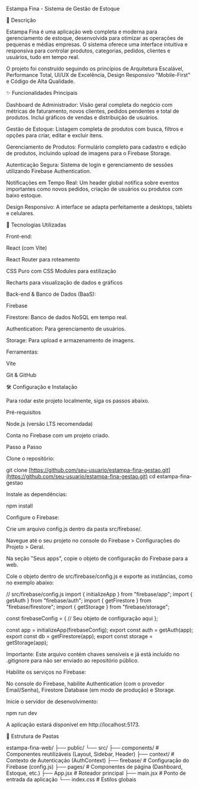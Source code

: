 Estampa Fina - Sistema de Gestão de Estoque

📄 Descrição

Estampa Fina é uma aplicação web completa e moderna para gerenciamento de estoque, desenvolvida para otimizar as operações de pequenas e médias empresas. O sistema oferece uma interface intuitiva e responsiva para controlar produtos, categorias, pedidos, clientes e usuários, tudo em tempo real.

O projeto foi construído seguindo os princípios de Arquitetura Escalável, Performance Total, UI/UX de Excelência, Design Responsivo "Mobile-First" e Código de Alta Qualidade.

✨ Funcionalidades Principais

Dashboard de Administrador: Visão geral completa do negócio com métricas de faturamento, novos clientes, pedidos pendentes e total de produtos. Inclui gráficos de vendas e distribuição de usuários.

Gestão de Estoque: Listagem completa de produtos com busca, filtros e opções para criar, editar e excluir itens.

Gerenciamento de Produtos: Formulário completo para cadastro e edição de produtos, incluindo upload de imagens para o Firebase Storage.

Autenticação Segura: Sistema de login e gerenciamento de sessões utilizando Firebase Authentication.

Notificações em Tempo Real: Um header global notifica sobre eventos importantes como novos pedidos, criação de usuários ou produtos com baixo estoque.

Design Responsivo: A interface se adapta perfeitamente a desktops, tablets e celulares.

🚀 Tecnologias Utilizadas

Front-end:

React (com Vite)

React Router para roteamento

CSS Puro com CSS Modules para estilização

Recharts para visualização de dados e gráficos

Back-end & Banco de Dados (BaaS):

Firebase

Firestore: Banco de dados NoSQL em tempo real.

Authentication: Para gerenciamento de usuários.

Storage: Para upload e armazenamento de imagens.

Ferramentas:

Vite

Git & GitHub

🛠️ Configuração e Instalação

Para rodar este projeto localmente, siga os passos abaixo.

Pré-requisitos

Node.js (versão LTS recomendada)

Conta no Firebase com um projeto criado.

Passo a Passo

Clone o repositório:

git clone [https://github.com/seu-usuario/estampa-fina-gestao.git](https://github.com/seu-usuario/estampa-fina-gestao.git)
cd estampa-fina-gestao


Instale as dependências:

npm install


Configure o Firebase:

Crie um arquivo config.js dentro da pasta src/firebase/.

Navegue até o seu projeto no console do Firebase > Configurações do Projeto > Geral.

Na seção "Seus apps", copie o objeto de configuração do Firebase para a web.

Cole o objeto dentro de src/firebase/config.js e exporte as instâncias, como no exemplo abaixo:

// src/firebase/config.js
import { initializeApp } from "firebase/app";
import { getAuth } from "firebase/auth";
import { getFirestore } from "firebase/firestore";
import { getStorage } from "firebase/storage";

const firebaseConfig = {
  // Seu objeto de configuração aqui
};

const app = initializeApp(firebaseConfig);
export const auth = getAuth(app);
export const db = getFirestore(app);
export const storage = getStorage(app);


Importante: Este arquivo contém chaves sensíveis e já está incluído no .gitignore para não ser enviado ao repositório público.

Habilite os serviços no Firebase:

No console do Firebase, habilite Authentication (com o provedor Email/Senha), Firestore Database (em modo de produção) e Storage.

Inicie o servidor de desenvolvimento:

npm run dev


A aplicação estará disponível em http://localhost:5173.

📂 Estrutura de Pastas

estampa-fina-web/
├── public/
└── src/
    ├── components/    # Componentes reutilizáveis (Layout, Sidebar, Header)
    ├── context/       # Contexto de Autenticação (AuthContext)
    ├── firebase/      # Configuração do Firebase (config.js)
    ├── pages/         # Componentes de página (Dashboard, Estoque, etc.)
    ├── App.jsx        # Roteador principal
    ├── main.jsx       # Ponto de entrada da aplicação
    └── index.css      # Estilos globais
